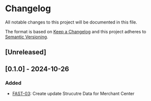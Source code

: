 # Changelog

All notable changes to this project will be documented in this file.

The format is based on [Keep a Changelog](http://keepachangelog.com/en/1.0.0/)
and this project adheres to [Semantic Versioning](http://semver.org/spec/v2.0.0.html).

## [Unreleased]

## [0.1.0] - 2024-10-26

### Added

- [FAST-03](https://trello.com/c/2xqlIs0D): Create update Strucutre Data for Merchant Center

